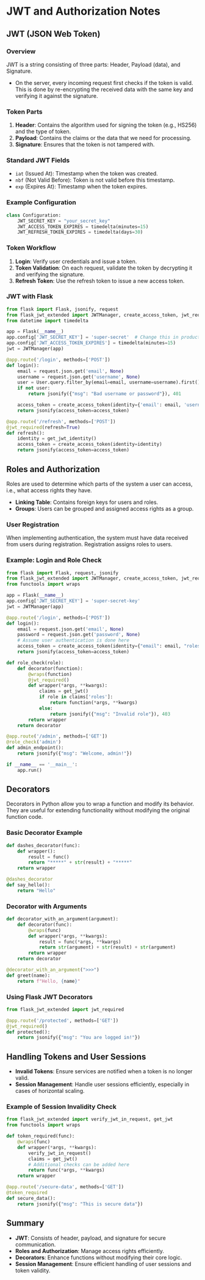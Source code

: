 # JWT and Authorization Notes

## JWT (JSON Web Token)

### Overview

JWT is a string consisting of three parts: Header, Payload (data), and Signature.

- On the server, every incoming request first checks if the token is valid. This is done by re-encrypting the received data with the same key and verifying it against the signature.

### Token Parts

1. **Header**: Contains the algorithm used for signing the token (e.g., HS256) and the type of token.
2. **Payload**: Contains the claims or the data that we need for processing.
3. **Signature**: Ensures that the token is not tampered with.

### Standard JWT Fields

- `iat` (Issued At): Timestamp when the token was created.
- `nbf` (Not Valid Before): Token is not valid before this timestamp.
- `exp` (Expires At): Timestamp when the token expires.

### Example Configuration

```python
class Configuration:
    JWT_SECRET_KEY = "your_secret_key"
    JWT_ACCESS_TOKEN_EXPIRES = timedelta(minutes=15)
    JWT_REFRESH_TOKEN_EXPIRES = timedelta(days=30)
```

### Token Workflow

1. **Login**: Verify user credentials and issue a token.
2. **Token Validation**: On each request, validate the token by decrypting it and verifying the signature.
3. **Refresh Token**: Use the refresh token to issue a new access token.

### JWT with Flask

```python
from flask import Flask, jsonify, request
from flask_jwt_extended import JWTManager, create_access_token, jwt_required, get_jwt
from datetime import timedelta

app = Flask(__name__)
app.config['JWT_SECRET_KEY'] = 'super-secret'  # Change this in production
app.config['JWT_ACCESS_TOKEN_EXPIRES'] = timedelta(minutes=15)
jwt = JWTManager(app)

@app.route('/login', methods=['POST'])
def login():
    email = request.json.get('email', None)
    username = request.json.get('username', None)
    user = User.query.filter_by(email=email, username=username).first()
    if not user:
        return jsonify({"msg": "Bad username or password"}), 401

    access_token = create_access_token(identity={'email': email, 'username': username})
    return jsonify(access_token=access_token)

@app.route('/refresh', methods=['POST'])
@jwt_required(refresh=True)
def refresh():
    identity = get_jwt_identity()
    access_token = create_access_token(identity=identity)
    return jsonify(access_token=access_token)
```

## Roles and Authorization

Roles are used to determine which parts of the system a user can access, i.e., what access rights they have.

- **Linking Table**: Contains foreign keys for users and roles.
- **Groups**: Users can be grouped and assigned access rights as a group.

### User Registration

When implementing authentication, the system must have data received from users during registration. Registration assigns roles to users.

### Example: Login and Role Check

```python
from flask import Flask, request, jsonify
from flask_jwt_extended import JWTManager, create_access_token, jwt_required, get_jwt
from functools import wraps

app = Flask(__name__)
app.config['JWT_SECRET_KEY'] = 'super-secret-key'
jwt = JWTManager(app)

@app.route('/login', methods=['POST'])
def login():
    email = request.json.get('email', None)
    password = request.json.get('password', None)
    # Assume user authentication is done here
    access_token = create_access_token(identity={"email": email, "roles": ["admin", "user"]})
    return jsonify(access_token=access_token)

def role_check(role):
    def decorator(function):
        @wraps(function)
        @jwt_required()
        def wrapper(*args, **kwargs):
            claims = get_jwt()
            if role in claims['roles']:
                return function(*args, **kwargs)
            else:
                return jsonify({"msg": "Invalid role"}), 403
        return wrapper
    return decorator

@app.route('/admin', methods=['GET'])
@role_check('admin')
def admin_endpoint():
    return jsonify({"msg": "Welcome, admin!"})

if __name__ == '__main__':
    app.run()
```

## Decorators

Decorators in Python allow you to wrap a function and modify its behavior. They are useful for extending functionality without modifying the original function code.

### Basic Decorator Example

```python
def dashes_decorator(func):
    def wrapper():
        result = func()
        return "*****" + str(result) + "*****"
    return wrapper

@dashes_decorator
def say_hello():
    return "Hello"
```

### Decorator with Arguments

```python
def decorator_with_an_argument(argument):
    def decorator(func):
        @wraps(func)
        def wrapper(*args, **kwargs):
            result = func(*args, **kwargs)
            return str(argument) + str(result) + str(argument)
        return wrapper
    return decorator

@decorator_with_an_argument(">>>")
def greet(name):
    return f"Hello, {name}"
```

### Using Flask JWT Decorators

```python
from flask_jwt_extended import jwt_required

@app.route('/protected', methods=['GET'])
@jwt_required()
def protected():
    return jsonify({"msg": "You are logged in!"})
```

## Handling Tokens and User Sessions

- **Invalid Tokens**: Ensure services are notified when a token is no longer valid.
- **Session Management**: Handle user sessions efficiently, especially in cases of horizontal scaling.

### Example of Session Invalidity Check

```python
from flask_jwt_extended import verify_jwt_in_request, get_jwt
from functools import wraps

def token_required(func):
    @wraps(func)
    def wrapper(*args, **kwargs):
        verify_jwt_in_request()
        claims = get_jwt()
        # Additional checks can be added here
        return func(*args, **kwargs)
    return wrapper

@app.route('/secure-data', methods=['GET'])
@token_required
def secure_data():
    return jsonify({"msg": "This is secure data"})
```

## Summary

- **JWT**: Consists of header, payload, and signature for secure communication.
- **Roles and Authorization**: Manage access rights efficiently.
- **Decorators**: Enhance functions without modifying their core logic.
- **Session Management**: Ensure efficient handling of user sessions and token validity.
